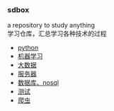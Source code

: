 ### sdbox
a repository to study anything   
学习仓库，汇总学习各种技术的过程  
- [python](https://github.com/justworld/sdbox/tree/master/python_study)
- [机器学习](https://github.com/justworld/sdbox/tree/master/machine_learning_study)
- [大数据](https://github.com/justworld/sdbox/tree/master/big_data_study)
- [服务器](https://github.com/justworld/sdbox/tree/master/server_study)
- [数据库、nosql](https://github.com/justworld/sdbox/tree/master/database_study)
- [测试](https://github.com/justworld/sdbox/tree/master/test_study)
- [爬虫](https://github.com/justworld/sdbox/tree/master/spider_study)